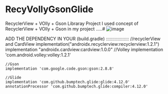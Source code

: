 # RecyVollyGsonGlide
RecyclerView + VOlly + Gson Libraray Project
I used concept of RecyclerView + VOlly + Gson in my project .....#
![image](https://user-images.githubusercontent.com/91045090/135182979-dfb727cc-4f89-4d19-a7d8-99b654e1ba89.png)

ADD THE DEPENDENCY IN YOUR (build.gradle) ::::::::::::::::::
 //recyclerView and CardView
    implementation("androidx.recyclerview:recyclerview:1.2.1")
    implementation "androidx.cardview:cardview:1.0.0"
    //Volley
    implementation 'com.android.volley:volley:1.2.1'

    //Gson
    implementation 'com.google.code.gson:gson:2.8.8'

    //Glide
    implementation 'com.github.bumptech.glide:glide:4.12.0'
    annotationProcessor 'com.github.bumptech.glide:compiler:4.12.0'
